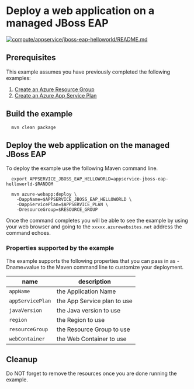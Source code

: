 
# Deploy a web application on a managed JBoss EAP

[![compute/appservice/jboss-eap-helloworld/README.md](https://github.com/Azure-Samples/java-on-azure-examples/actions/workflows/compute_appservice_jboss-eap-helloworld_README_md.yml/badge.svg)](https://github.com/Azure-Samples/java-on-azure-examples/actions/workflows/compute_appservice_jboss-eap-helloworld_README_md.yml)

## Prerequisites

This example assumes you have previously completed the following examples:

1. [Create an Azure Resource Group](../../../general/group/create/README.md)
1. [Create an Azure App Service Plan](../create-plan/README.md)

<!-- workflow.cron(0 14 * * 1) -->
<!-- workflow.include(../create-plan/README.md) -->

## Build the example

<!-- workflow.run() 

cd compute/appservice/jboss-eap-helloworld

  -->

````shell
  mvn clean package
````

## Deploy the web application on the managed JBoss EAP

To deploy the example use the following Maven command line.

````shell
  export APPSERVICE_JBOSS_EAP_HELLOWORLD=appservice-jboss-eap-helloworld-$RANDOM

  mvn azure-webapp:deploy \
    -DappName=$APPSERVICE_JBOSS_EAP_HELLOWORLD \
    -DappServicePlan=$APPSERVICE_PLAN \
    -DresourceGroup=$RESOURCE_GROUP
````

<!-- workflow.run()

sleep 240
cd ../../..

  -->

<!-- workflow.directOnly() 

export RESULT=$(az webapp show --resource-group $RESOURCE_GROUP --name $APPSERVICE_JBOSS_EAP_HELLOWORLD --output tsv --query state)
if [[ "$RESULT" != Running ]]; then
  echo 'Web application is NOT running'
  az group delete --name $RESOURCE_GROUP --yes || true
  exit 1
fi

export URL=https://$(az webapp show --resource-group $RESOURCE_GROUP --name $APPSERVICE_JBOSS_EAP_HELLOWORLD --output tsv --query defaultHostName)
export RESULT=$(curl $URL)

az group delete --name $RESOURCE_GROUP --yes || true

if [[ "$RESULT" != *"Hello World"* ]]; then
  echo "Response did not contain 'Hello World'"
  exit 1
fi

  -->

Once the command completes you will be able to see the example by using your 
web browser and going to the ```xxxxx.azurewebsites.net``` address the command
echoes.

### Properties supported by the example

The example supports the following properties that you can pass in as
-Dname=value to the Maven command line to customize your deployment.

| name                   | description                  |
|------------------------|------------------------------|
| `appName`              | the Application Name         |
| `appServicePlan`       | the App Service plan to use  |
| `javaVersion`          | the Java version to use      |
| `region`               | the Region to use            |
| `resourceGroup`        | the Resource Group to use    |
| `webContainer`         | the Web Container to use     |

## Cleanup

Do NOT forget to remove the resources once you are done running the example.

